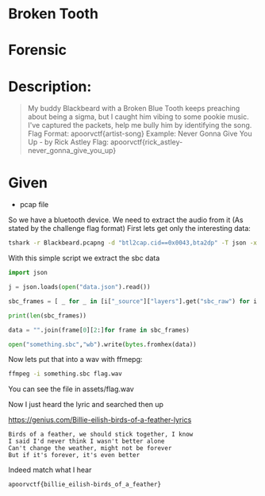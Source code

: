 # Broken Tooth
# Forensic
# Description:
> My buddy Blackbeard with a Broken Blue Tooth keeps preaching about being a sigma, but I caught him vibing to some pookie music. I've captured the packets, help me bully him by identifying the song.
Flag Format: apoorvctf{artist-song}
Example: Never Gonna Give You Up - by Rick Astley
Flag: apoorvctf{rick_astley-never_gonna_give_you_up}

# Given
- pcap file

So we have a bluetooth device. We need to extract the audio from it (As stated by the challenge flag format)
First lets get only the interesting data:

```bash
tshark -r Blackbeard.pcapng -d "btl2cap.cid==0x0043,bta2dp" -T json -x > data.json
```

With this simple script we extract the sbc data

```python
import json

j = json.loads(open("data.json").read())

sbc_frames = [ _ for _ in [i["_source"]["layers"].get("sbc_raw") for i in j] if _ is not None ]

print(len(sbc_frames))

data = "".join(frame[0][2:]for frame in sbc_frames)

open("something.sbc","wb").write(bytes.fromhex(data))
```

Now lets put that into a wav with ffmepg:

```bash
ffmpeg -i something.sbc flag.wav
```

You can see the file in assets/flag.wav

Now I just heard the lyric and searched then up 

https://genius.com/Billie-eilish-birds-of-a-feather-lyrics

```
Birds of a feather, we should stick together, I know
I said I'd never think I wasn't better alone
Can't change the weather, might not be forever
But if it's forever, it's even better
``` 
Indeed match what I hear

`apoorvctf{billie_eilish-birds_of_a_feather}`